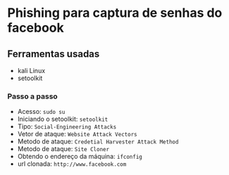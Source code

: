 # Phishing para captura de senhas do facebook

## Ferramentas usadas 
- kali Linux
- setoolkit

### Passo a passo

- Acesso: `sudo su`
- Iniciando o setoolkit: `setoolkit`
- Tipo: `Social-Engineering Attacks`
- Vetor de ataque: `Website Attack Vectors`
- Metodo de ataque: `Credetial Harvester Attack Method` 
- Metodo de ataque: `Site Cloner`
- Obtendo o endereço da máquina: `ifconfig`
- url clonada: `http://www.facebook.com`

